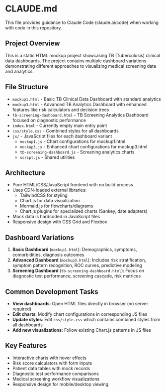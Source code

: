 # CLAUDE.md

This file provides guidance to Claude Code (claude.ai/code) when working with code in this repository.

## Project Overview
This is a static HTML mockup project showcasing TB (Tuberculosis) clinical data dashboards. The project contains multiple dashboard variations demonstrating different approaches to visualizing medical screening data and analytics.

## File Structure
- `mockup1.html` - Basic TB Clinical Data Dashboard with standard analytics
- `mockup3.html` - Advanced TB Analytics Dashboard with enhanced features like risk calculators and decision trees
- `tb-screening-dashboard.html` - TB Screening Analytics Dashboard focused on diagnostic performance
- `index.html` - Currently empty main entry point
- `css/style.css` - Combined styles for all dashboards
- `js/` - JavaScript files for each dashboard variant
  - `mockup1.js` - Chart configurations for mockup1.html
  - `mockup3.js` - Enhanced chart configurations for mockup3.html
  - `tb-screening-dashboard.js` - Screening analytics charts
  - `script.js` - Shared utilities

## Architecture
- Pure HTML/CSS/JavaScript frontend with no build process
- Uses CDN-loaded external libraries:
  - TailwindCSS for styling
  - Chart.js for data visualization
  - Mermaid.js for flowcharts/diagrams
  - Chart.js plugins for specialized charts (Sankey, date adapters)
- Mock data is hardcoded in JavaScript files
- Responsive design with CSS Grid and Flexbox

## Dashboard Variations
1. **Basic Dashboard** (`mockup1.html`): Demographics, symptoms, comorbidities, diagnosis outcomes
2. **Advanced Dashboard** (`mockup3.html`): Includes risk stratification, symptom pattern recognition, ROC curves, predictive modeling
3. **Screening Dashboard** (`tb-screening-dashboard.html`): Focus on diagnostic test performance, screening cascade, risk matrices

## Common Development Tasks
- **View dashboards**: Open HTML files directly in browser (no server required)
- **Edit charts**: Modify chart configurations in corresponding JS files
- **Update styles**: Edit `css/style.css` which contains combined styles from all dashboards
- **Add new visualizations**: Follow existing Chart.js patterns in JS files

## Key Features
- Interactive charts with hover effects
- Risk score calculators with form inputs
- Patient data tables with mock records
- Diagnostic test performance comparisons
- Medical screening workflow visualizations
- Responsive design for mobile/desktop viewing